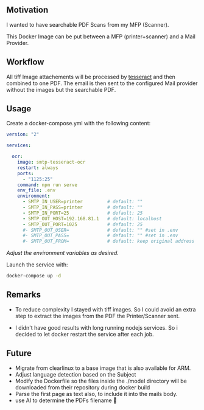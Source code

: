 ## Motivation


I wanted to have searchable PDF Scans from my MFP (Scanner).

This Docker Image can be put between a MFP (printer+scanner) and a Mail Provider.

## Workflow

All tiff Image attachements will be processed by [tesseract](https://github.com/tesseract-ocr/tesseract) and then combined to one PDF. The email is then sent to the configured Mail provider without the images but the searchable PDF.

## Usage

Create a docker-compose.yml with the following content:

```yml
version: "2"

services:

  ocr:
    image: smtp-tesseract-ocr
    restart: always
    ports: 
      - "1125:25"
    command: npm run serve
    env_file: .env
    environment: 
      - SMTP_IN_USER=printer         # default: ""
      - SMTP_IN_PASS=printer         # default: ""
      - SMTP_IN_PORT=25              # default: 25
      - SMTP_OUT_HOST=192.168.81.1   # default: localhost
      - SMTP_OUT_PORT=1025           # default: 25
      #- SMTP_OUT_USER=              # default: "" #set in .env
      #- SMTP_OUT_PASS=              # default: "" #set in .env
      #- SMTP_OUT_FROM=              # default: keep original address

```
_Adjust the environment variables as desired._


Launch the service with:

```bash
docker-compose up -d
```

## Remarks

* To reduce complexity I stayed with tiff images. So I could avoid an extra step to extract the images from the PDF the Printer/Scanner sent.

* I didn't have good results with long running nodejs services. So i decided to let docker restart the service after each job.


## Future

* Migrate from clearlinux to a base image that is also available for ARM.
* Adjust language detection based on the Subject
* Modify the Dockerfile so the files inside the ./model directory will be downloaded from their repository during docker build
* Parse the first page as text also, to include it into the mails body.
* use AI to determine the PDFs filename 🤪
